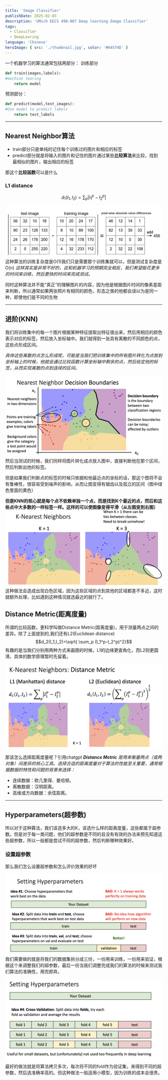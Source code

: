 ```yaml
---
title: 'Image Classifier'
publishDate: 2025-02-03
description: 'UMich EECS 498-007 Deep learning-Image Classifier'
tags:
  - Classifier
  - DeepLearing
language: 'Chinese'
heroImage: { src: './thumbnail.jpg', color: '#64574D' }
---
```



一个机器学习的算法通常包括两部分：
训练部分
```python
def train(images,labels):
#machine learing
	return model
```
预测部分：
```python
def predict(model,test_images):
#Use model to predict labels
	return test_labels
```

---

## Nearest Neighbor算法

- train部分只是单纯的记住每个训练过的图片和相应的标签
- predict部分就是将输入的图片和记住的图片通过某些**比较算法**来比较，找到最相似的图片，输出相应的标签

那这个**比较函数**可以是什么
### L1 distance
$$d_1(I_1,I_2)=\sum_p |I_1^p-I_2^p|$$


![alt text](./截屏2025-01-1323.02.01.png)
这种算法的训练复杂度是O(1)我们只是需要那个训练集就可以，但是测试复杂度是O(n)
*这样其实是非常不好的，这和机器学习的预期完全相反，我们希望能花更多的时间来训练，然后更快的时间来完成测试。*

同时这种算法并不能“真正”的理解图片的内容，因为他是根据图片时间的像素差距来判断，所以通常如果两张照片有相同的颜色，形态之类的他都会误以为是同一种，即使他们是不同的生物

---
## 进阶(KNN)
我们将训练集中的每一个图片根据某种特征提取出特征值出来，然后用相应的颜色表示对应的标签，然后放入坐标轴中。我们就得到一张具有离散的不同颜色的点，这些点形成区间。

*具体这些离散的点怎么形成呢，可能是当我们把训练集中的所有图片转化为点放到坐标轴上的时候，他就会通过比较函数计算坐标轴中剩余的点，然后给定他的标签，从而实现离散的点到连续的区间。*

![alt text](./截屏2025-01-1323.49.21.png)
然后当测试的时候，我们同样将图片转化成点放入图中，直接判断他在那个区间，然后判断出他的标签。

但是如果我们判断点的标签的时候只依据和他最近点的坐标的话，那这个图将不会有鲁棒性，很容易受到噪声的影响，从而让图变得有锯齿以及孤立的区间（图中绿色里面的黄色）

**但是KNN的核心就是每个点不依赖单独一个点，而是找到K个最近的点，然后和这些点中大多数的一样标签一样。这样的可以使图像变得平滑（从左图变到右图）**
![alt text](./截屏2025-01-1400.04.29.png)
这种做法会造成出现白色区域，因为这些区域的点到其他的区域都差不多近，这时就额外处理，比如遇到这种情况就选最近的就行了。

## Distance Metric(距离度量)
所谓的比较函数，更科学叫做Distance Metric(距离度量)，用于测量两点之间的差异。除了上面提到的,我们还有L2(Euclidean distance)
$$d_2(I_1,I_2)=\sqrt{ \sum_p (I_1^p-I_2^p)^2}$$
有趣的是当我们分别用两种方式来画图的时候，L1的边缘更直角化，而L2则更圆滑。具体的数学原理暂时先留着。

![alt text](./截屏2025-01-1400.14.42.png)

那该怎么选择距离度量呢？引用chatgpt
***Distance Metric** 是用来衡量两点（或两对象）间差异的核心工具。选择合适的距离度量对于算法的性能至关重要，通常根据数据的特性和问题的背景来选择：*
- 连续数据：欧几里得、曼哈顿。
- 离散数据：汉明距离。
- 高维或方向数据：余弦距离。
---
## Hyperparameters(超参数)
所以对于这种算法，我们该选多大的K，该选什么样的距离度量，这些都属于超参数。但是对于每一类问题，他们的超参数是不同的且没有有效的办法来预先知道这些超参数，所以一般都是尝试不同的超参数，然后判断哪种效果好。

### 设置超参数
那么我们怎么设置超参数和怎么评价效果的好坏

![alt text](./截屏2025-01-1400.41.31.png)
我们需要做的就是将我们的数据集拆分成三份，一份用来训练，一份用来验证，根据这个来调整我们的超参数，最后一份当我们调整完成我们的算法的时候来测试我们算法的准确性，用完即弃。

![alt text](./截屏2025-01-1400.41.43.png)
最好的做法就是将算法拷贝多次，每次将不同的fold作为验证集，来得到不同的超参数，然后选准确率高的。但这种做法一般适用小模型，因为训练的成本会很贵。






